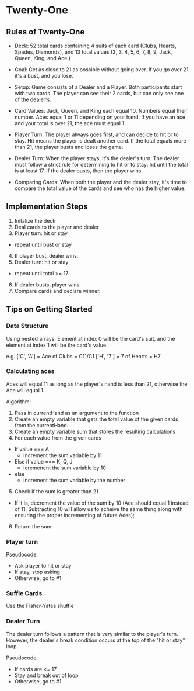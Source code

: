 # Twenty-One

## Rules of Twenty-One

- Deck: 52 total cards containing 4 suits of each card (Clubs, Hearts, Spades, Diamonds), and 13 total values (2, 3, 4, 5, 6, 7, 8, 9, Jack, Queen, King, and Ace.)

- Goal: Get as close to 21 as possible without going over. If you go over 21 it's a bust, and you lose.

- Setup: Game consists of a Dealer and a Player. Both participants start with two cards. The player can see their 2 cards, but can only see one of the dealer's.

- Card Values: Jack, Queen, and King each equal 10. Numbers equal their number. Aces equal 1 or 11 depending on your hand. If you have an ace and your total is over 21, the ace must equal 1.

- Player Turn: The player always goes first, and can decide to hit or to stay. Hit means the player is dealt another card. If the total equals more than 21, the player busts and loses the game.

- Dealer Turn: When the player stays, it's the dealer's turn. The dealer must follow a strict rule for determining to hit or to stay: hit until the total is at least 17. If the dealer busts, then the player wins.

- Comparing Cards: When both the player and the dealer stay, it's time to compare the total value of the cards and see who has the higher value.

## Implementation Steps
1. Initalize the deck
2. Deal cards to the player and dealer
3. Player turn: hit or stay
  - repeat until bust or stay
4. If player bust, dealer wins.
5. Dealer turn: hit or stay
  - repeat until total >= 17
6. If dealer busts, player wins.
7. Compare cards and declare winner.

## Tips on Getting Started

### Data Structure
Using nested arrays. Element at index 0 will be the card's suit, and the element at index 1 will be the card's value.

e.g. 
['C', 'A'] = Ace of Clubs = C11/C1
['H', '7'] = 7 of Hearts = H7

### Calculating aces
Aces will equal 11 as long as the player's hand is less than 21, otherwise the Ace will equal 1.

Algorithm:
1. Pass in currentHand as an argument to the function
2. Create an empty variable that gets the total value of the given cards from the currentHand.
3. Create an empty variable sum that stores the resulting calculations
4. For each value from the given cards
  - If value === A
    - Increment the sum variable by 11
  - Else if value === K, Q, J
    - Icremenent the sum variable by 10
  - else
    - Increment the sum variable by the number
5. Check if the sum is greater than 21
  - If it is, decrement the value of the sum by 10 (Ace should equal 1 instead of 11. Subtracting 10 will allow us to acheive the same thing along with ensuring the proper incrementing of future Aces);
6. Return the sum

### Player turn

Pseudocode:
- Ask player to hit or stay
- If stay, stop asking
- Otherwise, go to #1

### Suffle Cards
Use the Fisher-Yates shuffle

### Dealer Turn
The dealer turn follows a pattern that is very similar to the player's turn. However, the dealer's break condition occurs at the top of the "hit or stay" loop.

Pseudocode:
- If cards are <= 17
- Stay and break out of loop
- Otherwise, go to #1